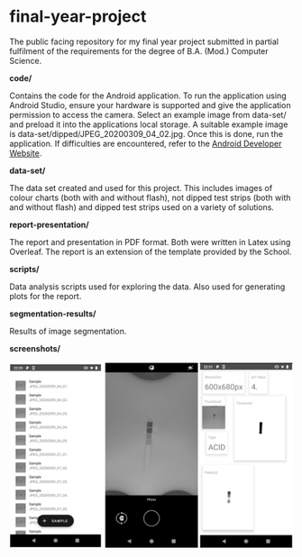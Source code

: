 # final-year-project

The public facing repository for my final year project submitted in partial 
fulfilment of the requirements for the degree of B.A. (Mod.) Computer Science. 

**code/** 

Contains the code for the Android application. To run the application using 
Android Studio, ensure your hardware is supported and give the application 
permission to access the camera. Select an example image from data-set/ 
and preload it into the applications local storage. A suitable example image 
is data-set/dipped/JPEG_20200309_04_02.jpg. Once this is done, run the application. 
If difficulties are encountered, refer to the 
[Android Developer Website](https://developer.android.com).

**data-set/**

The data set created and used for this project. This includes images of colour
charts (both with and without flash), not dipped test strips (both with and
without flash) and dipped test strips used on a variety of solutions.

**report-presentation/**

The report and presentation in PDF format. Both were written in Latex using
Overleaf. The report is an extension of the template provided by the School. 

**scripts/**

Data analysis scripts used for exploring the data. Also used for generating plots
for the report.  

**segmentation-results/**

Results of image segmentation. 

**screenshots/**

![app](screenshots/app.png)

